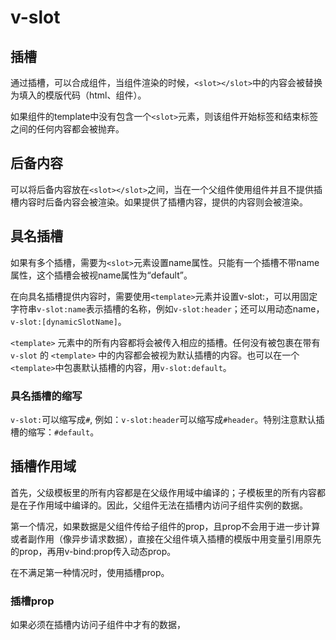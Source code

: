 # v-slot

## 插槽
通过插槽，可以合成组件，当组件渲染的时候，```<slot></slot>```中的内容会被替换为填入的模版代码（html、组件）。

如果组件的template中没有包含一个```<slot>```元素，则该组件开始标签和结束标签之间的任何内容都会被抛弃。

## 后备内容
可以将后备内容放在```<slot></slot>```之间，当在一个父组件使用组件并且不提供插槽内容时后备内容会被渲染。如果提供了插槽内容，提供的内容则会被渲染。

## 具名插槽
如果有多个插槽，需要为```<slot>```元素设置name属性。只能有一个插槽不带name属性，这个插槽会被视name属性为“default”。

在向具名插槽提供内容时，需要使用```<template>```元素并设置v-slot:，可以用固定字符串```v-slot:name```表示插槽的名称，例如```v-slot:header```；还可以用动态name，```v-slot:[dynamicSlotName]```。

```<template>``` 元素中的所有内容都将会被传入相应的插槽。任何没有被包裹在带有 ```v-slot``` 的 ```<template>``` 中的内容都会被视为默认插槽的内容。也可以在一个```<template>```中包裹默认插槽的内容，用```v-slot:default```。

### 具名插槽的缩写
```v-slot:```可以缩写成```#```, 例如：```v-slot:header```可以缩写成```#header```。特别注意默认插槽的缩写：```#default```。

## 插槽作用域
首先，父级模板里的所有内容都是在父级作用域中编译的；子模板里的所有内容都是在子作用域中编译的。因此，父组件无法在插槽内访问子组件实例的数据。

第一个情况，如果数据是父组件传给子组件的prop，且prop不会用于进一步计算或者副作用（像异步请求数据），直接在父组件填入插槽的模版中用变量引用原先的prop，再用v-bind:prop传入动态prop。

在不满足第一种情况时，使用插槽prop。
### 插槽prop
如果必须在插槽内访问子组件中才有的数据，


